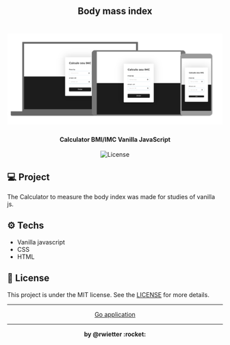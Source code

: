 <h2 align="center">Body mass index</h2>


<h1 align="center">
    <img alt="DevRadar" title="#delicinha" src="https://github.com/rwietter/body-mass-index/blob/master/static/layout.PNG" width="800px" />
</h1>

<h4 align="center">
  Calculator BMI/IMC Vanilla JavaScript
</h4>
<p align="center">
  <img alt="License" src="https://img.shields.io/badge/license-MIT-brightgreen">
</p>

## :computer: Project

The Calculator to measure the body index was made for studies of vanilla js.

## ⚙️ Techs

- Vanilla javascript
- CSS
- HTML

## :memo: License

This project is under the MIT license. See the [LICENSE](LICENSE) for more details.

<hr />

<p align="center"><a href="https://imc-calculator.netlify.com/">Go application</a></p>

<hr />

<p align="center"><strong>by @rwietter :rocket:</strong></p>

